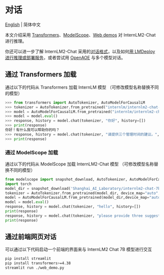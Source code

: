 # 对话

[English](./README.md) | 简体中文

本文介绍采用 [Transformers](#import-from-transformers)、[ModelScope](#import-from-modelscope)、[Web demos](#dialogue)
对 InternLM2-Chat 进行推理。

你还可以进一步了解 InternLM2-Chat 采用的[对话格式](./chat_format_zh-CN.md)，以及如何[用 LMDeploy 进行推理或部署服务](./lmdeploy_zh-CN.md)，或者尝试用 [OpenAOE](./openaoe.md) 与多个模型对话。

## 通过 Transformers 加载

通过以下的代码从 Transformers 加载 InternLM 模型 （可修改模型名称替换不同的模型）

```python
>>> from transformers import AutoTokenizer, AutoModelForCausalLM
>>> tokenizer = AutoTokenizer.from_pretrained("internlm/internlm2-chat-7b", trust_remote_code=True)
>>> model = AutoModelForCausalLM.from_pretrained("internlm/internlm2-chat-7b", trust_remote_code=True).cuda()
>>> model = model.eval()
>>> response, history = model.chat(tokenizer, "你好", history=[])
>>> print(response)
你好！有什么我可以帮助你的吗？
>>> response, history = model.chat(tokenizer, "请提供三个管理时间的建议。", history=history)
>>> print(response)
```

### 通过 ModelScope 加载

通过以下的代码从 ModelScope 加载 InternLM2-Chat 模型 （可修改模型名称替换不同的模型）

```python
from modelscope import snapshot_download, AutoTokenizer, AutoModelForCausalLM
import torch
model_dir = snapshot_download('Shanghai_AI_Laboratory/internlm2-chat-7b', revision='v1.0.0')
tokenizer = AutoTokenizer.from_pretrained(model_dir, device_map="auto", trust_remote_code=True,torch_dtype=torch.float16)
model = AutoModelForCausalLM.from_pretrained(model_dir,device_map="auto",  trust_remote_code=True,torch_dtype=torch.float16)
model = model.eval()
response, history = model.chat(tokenizer, "hello", history=[])
print(response)
response, history = model.chat(tokenizer, "please provide three suggestions about time management", history=history)
print(response)
```

## 通过前端网页对话

可以通过以下代码启动一个前端的界面来与 InternLM2 Chat 7B 模型进行交互

```bash
pip install streamlit
pip install transformers>=4.38
streamlit run ./web_demo.py
```
